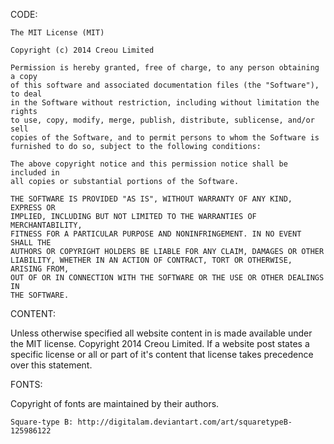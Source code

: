 CODE:

    The MIT License (MIT)

    Copyright (c) 2014 Creou Limited

    Permission is hereby granted, free of charge, to any person obtaining a copy
    of this software and associated documentation files (the "Software"), to deal
    in the Software without restriction, including without limitation the rights
    to use, copy, modify, merge, publish, distribute, sublicense, and/or sell
    copies of the Software, and to permit persons to whom the Software is
    furnished to do so, subject to the following conditions:

    The above copyright notice and this permission notice shall be included in
    all copies or substantial portions of the Software.

    THE SOFTWARE IS PROVIDED "AS IS", WITHOUT WARRANTY OF ANY KIND, EXPRESS OR
    IMPLIED, INCLUDING BUT NOT LIMITED TO THE WARRANTIES OF MERCHANTABILITY,
    FITNESS FOR A PARTICULAR PURPOSE AND NONINFRINGEMENT. IN NO EVENT SHALL THE
    AUTHORS OR COPYRIGHT HOLDERS BE LIABLE FOR ANY CLAIM, DAMAGES OR OTHER
    LIABILITY, WHETHER IN AN ACTION OF CONTRACT, TORT OR OTHERWISE, ARISING FROM,
    OUT OF OR IN CONNECTION WITH THE SOFTWARE OR THE USE OR OTHER DEALINGS IN
    THE SOFTWARE.

CONTENT:

Unless otherwise specified all website content in is made available under the MIT license. Copyright 2014 Creou Limited. If a website post states a specific license or all or part of it's content that license takes precedence over this statement.

FONTS:

Copyright of fonts are maintained by their authors.

	Square-type B: http://digitalam.deviantart.com/art/squaretypeB-125986122

